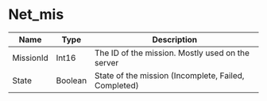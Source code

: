 # Net_mis

|Name|Type|Description|
|---|---|---|
|MissionId|Int16|The ID of the mission. Mostly used on the server|
|State|Boolean|State of the mission (Incomplete, Failed, Completed)|
